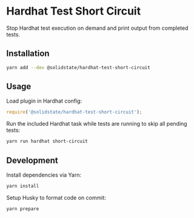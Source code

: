 # Hardhat Test Short Circuit

Stop Hardhat test execution on demand and print output from completed tests.

## Installation

```bash
yarn add --dev @solidstate/hardhat-test-short-circuit
```

## Usage

Load plugin in Hardhat config:

```javascript
require('@solidstate/hardhat-test-short-circuit');
```

Run the included Hardhat task while tests are running to skip all pending tests:

```bash
yarn run hardhat short-circuit
```

## Development

Install dependencies via Yarn:

```bash
yarn install
```

Setup Husky to format code on commit:

```bash
yarn prepare
```
